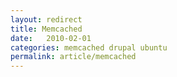 ```yaml
---
layout: redirect
title: Memcached
date:   2010-02-01
categories: memcached drupal ubuntu
permalink: article/memcached
---
```

